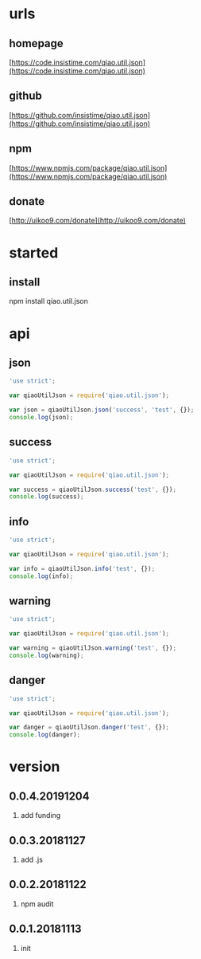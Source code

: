 # urls
## homepage
[https://code.insistime.com/qiao.util.json](https://code.insistime.com/qiao.util.json)

## github
[https://github.com/insistime/qiao.util.json](https://github.com/insistime/qiao.util.json)

## npm
[https://www.npmjs.com/package/qiao.util.json](https://www.npmjs.com/package/qiao.util.json)

## donate
[http://uikoo9.com/donate](http://uikoo9.com/donate)

# started
## install
npm install qiao.util.json

# api
## json
```javascript
'use strict';

var qiaoUtilJson = require('qiao.util.json');

var json = qiaoUtilJson.json('success', 'test', {});
console.log(json);
```

## success
```javascript
'use strict';

var qiaoUtilJson = require('qiao.util.json');

var success = qiaoUtilJson.success('test', {});
console.log(success);
```

## info
```javascript
'use strict';

var qiaoUtilJson = require('qiao.util.json');

var info = qiaoUtilJson.info('test', {});
console.log(info);
```

## warning
```javascript
'use strict';

var qiaoUtilJson = require('qiao.util.json');

var warning = qiaoUtilJson.warning('test', {});
console.log(warning);
```

## danger
```javascript
'use strict';

var qiaoUtilJson = require('qiao.util.json');

var danger = qiaoUtilJson.danger('test', {});
console.log(danger);
```

# version
## 0.0.4.20191204
1. add funding

## 0.0.3.20181127
1. add .js

## 0.0.2.20181122
1. npm audit

## 0.0.1.20181113
1. init
